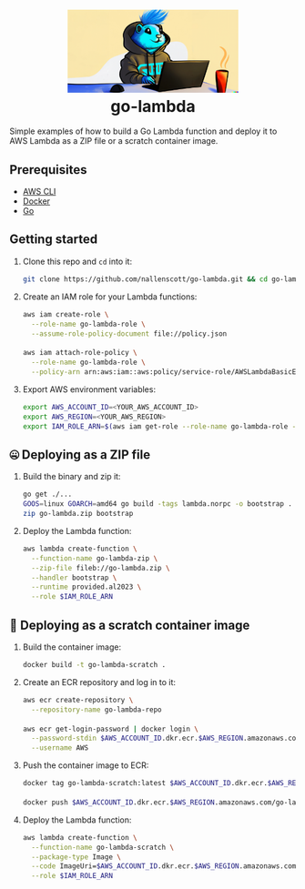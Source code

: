 <h1 align="center">
  <img src="go.png" width=300 alt=""><br>
  go-lambda<br>
</h1>

Simple examples of how to build a Go Lambda function and deploy it to AWS Lambda as a ZIP file or a scratch container image.

## Prerequisites

- [AWS CLI](https://aws.amazon.com/cli/)
- [Docker](https://docs.docker.com/get-docker/)
- [Go](https://golang.org/doc/install)

## Getting started

1. Clone this repo and `cd` into it:

    ```bash
    git clone https://github.com/nallenscott/go-lambda.git && cd go-lambda
    ```

2. Create an IAM role for your Lambda functions:

    ```bash
    aws iam create-role \
      --role-name go-lambda-role \
      --assume-role-policy-document file://policy.json

    aws iam attach-role-policy \
      --role-name go-lambda-role \
      --policy-arn arn:aws:iam::aws:policy/service-role/AWSLambdaBasicExecutionRole
    ```

3. Export AWS environment variables:

    ```bash
    export AWS_ACCOUNT_ID=<YOUR_AWS_ACCOUNT_ID>
    export AWS_REGION=<YOUR_AWS_REGION>
    export IAM_ROLE_ARN=$(aws iam get-role --role-name go-lambda-role --query Role.Arn --output text)
    ```

## :zipper_mouth_face: Deploying as a ZIP file

1. Build the binary and zip it:

    ```bash
    go get ./...
    GOOS=linux GOARCH=amd64 go build -tags lambda.norpc -o bootstrap .
    zip go-lambda.zip bootstrap
    ```

2. Deploy the Lambda function:

    ```bash
    aws lambda create-function \
      --function-name go-lambda-zip \
      --zip-file fileb://go-lambda.zip \
      --handler bootstrap \
      --runtime provided.al2023 \
      --role $IAM_ROLE_ARN
    ```

## :whale: Deploying as a scratch container image

1. Build the container image:

    ```bash
    docker build -t go-lambda-scratch .
    ```

2. Create an ECR repository and log in to it:

    ```bash
    aws ecr create-repository \
      --repository-name go-lambda-repo

    aws ecr get-login-password | docker login \
      --password-stdin $AWS_ACCOUNT_ID.dkr.ecr.$AWS_REGION.amazonaws.com \
      --username AWS
    ```

3. Push the container image to ECR:

    ```bash
    docker tag go-lambda-scratch:latest $AWS_ACCOUNT_ID.dkr.ecr.$AWS_REGION.amazonaws.com/go-lambda-repo:latest

    docker push $AWS_ACCOUNT_ID.dkr.ecr.$AWS_REGION.amazonaws.com/go-lambda-repo:latest
    ```

4. Deploy the Lambda function:

    ```bash
    aws lambda create-function \
      --function-name go-lambda-scratch \
      --package-type Image \
      --code ImageUri=$AWS_ACCOUNT_ID.dkr.ecr.$AWS_REGION.amazonaws.com/go-lambda-repo:latest \
      --role $IAM_ROLE_ARN
    ```
